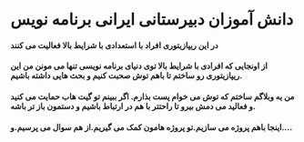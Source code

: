 # دانش آموزان دبیرستانی ایرانی برنامه نویس
#### در این ریپازیتوری افراد با استعدادی با شرایط بالا فعالیت می کنند
#### از اونجایی که افرادی با شرایط بالا توی دنیای برنامه نویسی تنها می مونن من این ریپازیتوری رو ساختم تا باهم توش صحبت کنیم و بحث هایی داشته باشیم.
#### من یه وبلاگم ساختم که توش می خوام پست بذارم. اگر ببینم تو گیت هاب حمایت می کنید و فعالید می دمش بیرو تا راحتتر با هم در ارتباط باشیم  و دستمون باز تر باشه.
#### اینجا باهم پروژه می سازیم.تو پروژه هامون کمک می گیریم.از هم سوال می پرسیم.و....
